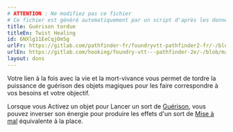 ```yaml
---
# ATTENTION : Ne modifiez pas ce fichier
# Ce fichier est généré automatiquement par un script d'après les données du module Foundry VTT officiel et de sa traduction
title: Guérison tordue
titleEn: Twist Healing
id: 6NXlg11EeCqjOmSg
urlFr: https://gitlab.com/pathfinder-fr/foundryvtt-pathfinder2-fr/-/blob/master/data/feats/6NXlg11EeCqjOmSg.htm
urlEn: https://gitlab.com/hooking/foundry-vtt---pathfinder-2e/-/blob/master/packs/data/feats.db/twist-healing.json
layout: dons
---
```

Votre lien à la fois avec la vie et la mort-vivance vous permet de tordre la puissance de guérison des objets magiques pour les faire correspondre à vos besoins et votre objectif.

Lorsque vous Activez un objet pour Lancer un sort de [Guérison](../sorts/guérison.html), vous pouvez inverser son énergie pour produire les effets d'un sort de [Mise à mal](../sorts/mise-à-mal.html) équivalente à la place.
